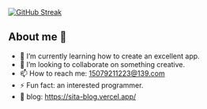 [![GitHub Streak](https://streak-stats.demolab.com?user=adele-ty&theme=gruvbox-duo&border_radius=5.3&date_format=j%2Fn%5B%2FY%5D)](https://git.io/streak-stats)
<!--
**adele-ty/adele-ty** is a ✨ _special_ ✨ repository because its `README.md` (this file) appears on your GitHub profile.
https://docs.github.com/zh/account-and-profile/setting-up-and-managing-your-github-profile/customizing-your-profile/managing-your-profile-readme
-->
## About me 👋
- 🌱 I’m currently learning how to create an excellent app.
- 👯 I’m looking to collaborate on something creative.
- 📫 How to reach me: 15079211223@139.com
- ⚡ Fun fact: an interested programmer.
- 📗 blog: https://sita-blog.vercel.app/
